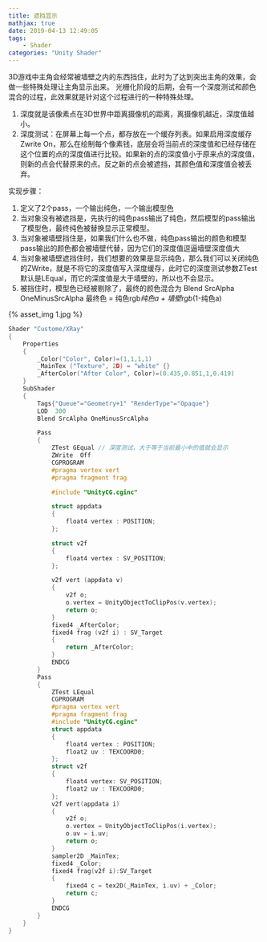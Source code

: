 ```yaml
---
title: 遮挡显示
mathjax: true
date: 2019-04-13 12:49:05
tags:
    - Shader
categories: "Unity Shader"
---
```

3D游戏中主角会经常被墙壁之内的东西挡住，此时为了达到突出主角的效果，会做一些特殊处理让主角显示出来。
光栅化阶段的后期，会有一个深度测试和颜色混合的过程，此效果就是针对这个过程进行的一种特殊处理。
1. 深度就是该像素点在3D世界中距离摄像机的距离，离摄像机越近，深度值越小。
2. 深度测试：在屏幕上每一个点，都存放在一个缓存列表。如果启用深度缓存Zwrite On，那么在绘制每个像素钱，底层会将当前点的深度值和已经存储在这个位置的点的深度值进行比较。如果新的点的深度值小于原来点的深度值，则新的点会代替原来的点。反之新的点会被遮挡，其颜色值和深度值会被丢弃。

实现步骤：
1. 定义了2个pass，一个输出纯色，一个输出模型色
2. 当对象没有被遮挡是，先执行的纯色pass输出了纯色，然后模型的pass输出了模型色，最终纯色被替换显示正常模型。
3. 当对象被墙壁挡住是，如果我们什么也不做，纯色pass输出的颜色和模型pass输出的颜色都会被墙壁代替，因为它们的深度值逗逼墙壁深度值大
4. 当对象被墙壁遮挡住时，我们想要的效果是显示纯色，那么我们可以关闭纯色的ZWrite，就是不将它的深度值写入深度缓存，此时它的深度测试参数ZTest默认是LEqual，而它的深度值是大于墙壁的，所以也不会显示。
5. 被挡住时，模型色已经被剔除了，最终的颜色混合为
Blend SrcAlpha OneMinusSrcAlpha
最终色 = 纯色rgb*纯色a + 墙壁rgb*(1-纯色a)

{% asset_img 1.jpg %}

```c
Shader "Custome/XRay"
{
    Properties
    {
        _Color("Color", Color)=(1,1,1,1)
        _MainTex ("Texture", 2D) = "white" {}
        _AfterColor("After Color", Color)=(0.435,0.851,1,0.419)
    }
    SubShader
    {
        Tags{"Queue"="Geometry+1" "RenderType"="Opaque"}
        LOD  300
        Blend SrcAlpha OneMinusSrcAlpha 

        Pass
        {
            ZTest GEqual // 深度测试，大于等于当前最小中的值就会显示
            ZWrite  Off 
            CGPROGRAM
            #pragma vertex vert
            #pragma fragment frag

            #include "UnityCG.cginc"

            struct appdata
            {
                float4 vertex : POSITION;
            };

            struct v2f
            {
                float4 vertex : SV_POSITION;
            };

            v2f vert (appdata v)
            {
                v2f o;
                o.vertex = UnityObjectToClipPos(v.vertex);
                return o;
            }
            fixed4 _AfterColor;
            fixed4 frag (v2f i) : SV_Target
            {
                return _AfterColor;
            }
            ENDCG
        }
        Pass
        {
            ZTest LEqual
            CGPROGRAM
            #pragma vertex vert
            #pragma fragment frag
            #include "UnityCG.cginc"
            struct appdata
            {
                float4 vertex : POSITION;
                float2 uv : TEXCOORD0; 
            };
            struct v2f
            {
                float4 vertex: SV_POSITION;
                float2 uv : TEXCOORD0;
            };
            v2f vert(appdata i)
            {
                v2f o;
                o.vertex = UnityObjectToClipPos(i.vertex);
                o.uv = i.uv;
                return o;
            }
            sampler2D _MainTex;
            fixed4 _Color;
            fixed4 frag(v2f i):SV_Target
            {
                fixed4 c = tex2D(_MainTex, i.uv) + _Color;
                return c;
            }
            ENDCG
        }
    }
}
```
